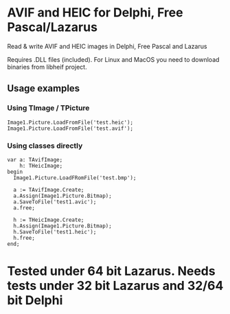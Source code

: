 # AVIF and HEIC for Delphi, Free Pascal/Lazarus

Read &amp; write AVIF and HEIC images in Delphi, Free Pascal and Lazarus

Requires .DLL files (included). For Linux and MacOS you need to download binaries from libheif project.

## Usage examples

### Using TImage / TPicture

    Image1.Picture.LoadFromFile('test.heic');
    Image1.Picture.LoadFromFile('test.avif');

### Using classes directly

    var a: TAvifImage;
        h: THeicImage;
    begin
      Image1.Picture.LoadFRomFile('test.bmp');

      a := TAvifImage.Create;
      a.Assign(Image1.Picture.Bitmap);
      a.SaveToFile('test1.avic');
      a.free;

      h := THeicImage.Create;
      h.Assign(Image1.Picture.Bitmap);
      h.SaveToFile('test1.heic');
      h.free;
    end;

# Tested under 64 bit Lazarus. Needs tests under 32 bit Lazarus and 32/64 bit Delphi
